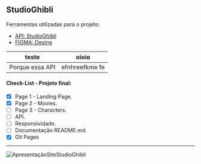 ## StudioGhibli
Ferramentas utilizadas para o projeto:
- [API: StudioGhibli](https://ghibliapi.vercel.app/)
- [FIGMA: Desing](https://www.figma.com/file/Wit1TMZuRWQVbYGNrZJ4tp/Page-Studio-Ghibli?type=design&node-id=0-1&mode=design&t=aiSyrRLgLVOVH6vs-0)

teste | oioio
------|-------
Porque essa API| efnhreefkme fe




  
#### Check-List - Projeto final:
- [x] Page 1 - Landing Page.
- [x] Page 2 - Movies.
- [ ] Page 3 - Characters.
- [ ] API.
- [ ] Responsividade.
- [ ] Documentação README.md.
- [x] Git Pages  
------------------
![ApresentaçãoSiteStudioGhibli](https://github.com/Paivaas/StudioGhibli/assets/123731976/bc9c63e7-3a6a-46ef-802c-e9f5ea21cd89)
